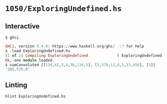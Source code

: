 # `1050/ExploringUndefined.hs`

## Interactive

```console
$ ghci
```
```haskell
GHCi, version 9.4.8: https://www.haskell.org/ghc/  :? for help
λ :load ExploringUndefined.hs
[1 of 1] Compiling ExploringUndefined             ( ExploringUndefined.hs, interpreted )
Ok, one module loaded.
λ sumConvoluted [[134,62,3,4,56,134,5], [3,578,13,4,5,13,456], [5]]
"265,575,0"
```

## Linting

```console
hlint ExploringUndefined.hs
```
